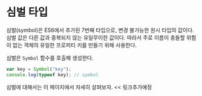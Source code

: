 # 심벌 타입

심벌(symbol)은 ES6에서 추가된 7번째 타입으로, 변경 불가능한 원시 타입의 값이다. 심벌 값은 다른 값과 중복되지 않는 유일무이한 값이다. 따라서 주로 이름이 충돌할 위험이 없는 객체의 유일한 프로퍼티 키를 만들기 위해 사용한다.

심벌은 `Symbol` 함수를 호출해 생성한다.

```jsx
var key = Symbol("key");
console.log(typeof key); // symbol
```

심벌에 대해서는 이 페이지에서 자세히 살펴보자. << 링크추가예정
